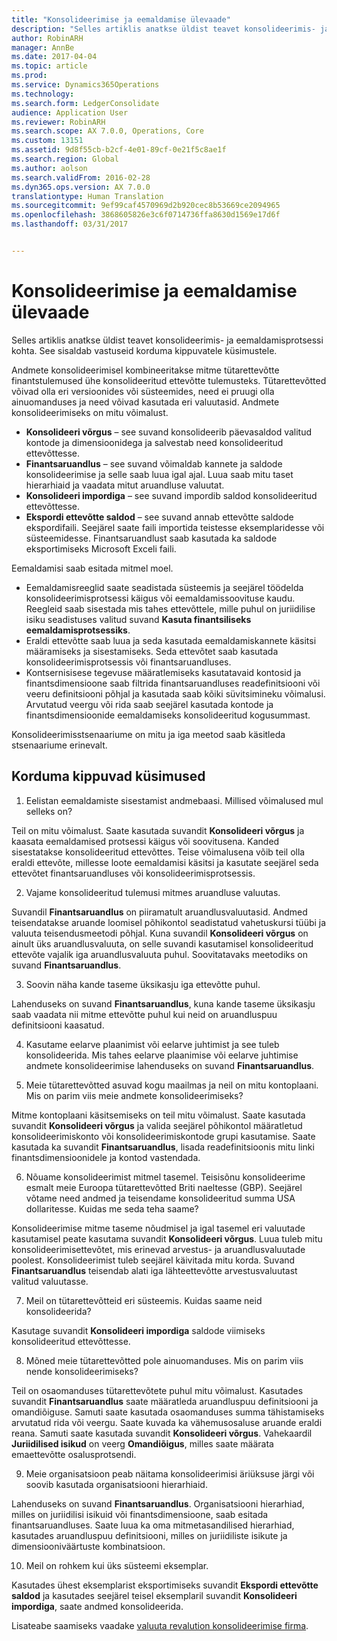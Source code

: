 ```yaml
---
title: "Konsolideerimise ja eemaldamise ülevaade"
description: "Selles artiklis anatkse üldist teavet konsolideerimis- ja eemaldamisprotsessi kohta. See sisaldab vastuseid korduma kippuvatele küsimustele."
author: RobinARH
manager: AnnBe
ms.date: 2017-04-04
ms.topic: article
ms.prod: 
ms.service: Dynamics365Operations
ms.technology: 
ms.search.form: LedgerConsolidate
audience: Application User
ms.reviewer: RobinARH
ms.search.scope: AX 7.0.0, Operations, Core
ms.custom: 13151
ms.assetid: 9d8f55cb-b2cf-4e01-89cf-0e21f5c8ae1f
ms.search.region: Global
ms.author: aolson
ms.search.validFrom: 2016-02-28
ms.dyn365.ops.version: AX 7.0.0
translationtype: Human Translation
ms.sourcegitcommit: 9ef99caf4570969d2b920cec8b53669ce2094965
ms.openlocfilehash: 3868605826e3c6f0714736ffa8630d1569e17d6f
ms.lasthandoff: 03/31/2017


---
```


# <a name="consolidation-and-elimination-overview"></a>Konsolideerimise ja eemaldamise ülevaade

Selles artiklis anatkse üldist teavet konsolideerimis- ja eemaldamisprotsessi kohta. See sisaldab vastuseid korduma kippuvatele küsimustele.

Andmete konsolideerimisel kombineeritakse mitme tütarettevõtte finantstulemused ühe konsolideeritud ettevõtte tulemusteks. Tütarettevõtted võivad olla eri versioonides või süsteemides, need ei pruugi olla ainuomanduses ja need võivad kasutada eri valuutasid. Andmete konsolideerimiseks on mitu võimalust.

-   **Konsolideeri võrgus** – see suvand konsolideerib päevasaldod valitud kontode ja dimensioonidega ja salvestab need konsolideeritud ettevõttesse.
-   **Finantsaruandlus** – see suvand võimaldab kannete ja saldode konsolideerimise ja selle saab luua igal ajal. Luua saab mitu taset hierarhiaid ja vaadata mitut aruandluse valuutat.
-   **Konsolideeri impordiga** – see suvand impordib saldod konsolideeritud ettevõttesse.
-   **Ekspordi ettevõtte saldod** – see suvand annab ettevõtte saldode ekspordifaili. Seejärel saate faili importida teistesse eksemplaridesse või süsteemidesse. Finantsaruandlust saab kasutada ka saldode eksportimiseks Microsoft Exceli faili.

Eemaldamisi saab esitada mitmel moel.

-   Eemaldamisreeglid saate seadistada süsteemis ja seejärel töödelda konsolideerimisprotsessi käigus või eemaldamissoovituse kaudu. Reegleid saab sisestada mis tahes ettevõttele, mille puhul on juriidilise isiku seadistuses valitud suvand **Kasuta finantsiliseks eemaldamisprotsessiks**.
-   Eraldi ettevõtte saab luua ja seda kasutada eemaldamiskannete käsitsi määramiseks ja sisestamiseks. Seda ettevõtet saab kasutada konsolideerimisprotsessis või finantsaruandluses.
-   Kontsernisisese tegevuse määratlemiseks kasutatavaid kontosid ja finantsdimensioone saab filtrida finantsaruandluses readefinitsiooni või veeru definitsiooni põhjal ja kasutada saab kõiki süvitsimineku võimalusi. Arvutatud veergu või rida saab seejärel kasutada kontode ja finantsdimensioonide eemaldamiseks konsolideeritud kogusummast.

Konsolideerimisstsenaariume on mitu ja iga meetod saab käsitleda stsenaariume erinevalt.

## <a name="frequently-asked-questions"></a>Korduma kippuvad küsimused
1.  Eelistan eemaldamiste sisestamist andmebaasi. Millised võimalused mul selleks on?

Teil on mitu võimalust. Saate kasutada suvandit **Konsolideeri võrgus** ja kaasata eemaldamised protsessi käigus või soovitusena. Kanded sisestatakse konsolideeritud ettevõttes. Teise võimalusena võib teil olla eraldi ettevõte, millesse loote eemaldamisi käsitsi ja kasutate seejärel seda ettevõtet finantsaruandluses või konsolideerimisprotsessis.

2.  Vajame konsolideeritud tulemusi mitmes aruandluse valuutas.

Suvandil **Finantsaruandlus** on piiramatult aruandlusvaluutasid. Andmed teisendatakse aruande loomisel põhikontol seadistatud vahetuskursi tüübi ja valuuta teisendusmeetodi põhjal. Kuna suvandil **Konsolideeri võrgus** on ainult üks aruandlusvaluuta, on selle suvandi kasutamisel konsolideeritud ettevõte vajalik iga aruandlusvaluuta puhul. Soovitatavaks meetodiks on suvand **Finantsaruandlus**.

3.  Soovin näha kande taseme üksikasju iga ettevõtte puhul.

Lahenduseks on suvand **Finantsaruandlus**, kuna kande taseme üksikasju saab vaadata nii mitme ettevõtte puhul kui neid on aruandluspuu definitsiooni kaasatud.

4.  Kasutame eelarve plaanimist või eelarve juhtimist ja see tuleb konsolideerida.
Mis tahes eelarve plaanimise või eelarve juhtimise andmete konsolideerimise lahenduseks on suvand **Finantsaruandlus**.

5.  Meie tütarettevõtted asuvad kogu maailmas ja neil on mitu kontoplaani. Mis on parim viis meie andmete konsolideerimiseks?

Mitme kontoplaani käsitsemiseks on teil mitu võimalust. Saate kasutada suvandit **Konsolideeri võrgus** ja valida seejärel põhikontol määratletud konsolideerimiskonto või konsolideerimiskontode grupi kasutamise. Saate kasutada ka suvandit **Finantsaruandlus**, lisada readefinitsioonis mitu linki finantsdimensioonidele ja kontod vastendada.

6.  Nõuame konsolideerimist mitmel tasemel. Teisisõnu konsolideerime esmalt meie Euroopa tütarettevõtted Briti naeltesse (GBP). Seejärel võtame need andmed ja teisendame konsolideeritud summa USA dollaritesse. Kuidas me seda teha saame?

Konsolideerimise mitme taseme nõudmisel ja igal tasemel eri valuutade kasutamisel peate kasutama suvandit **Konsolideeri võrgus**. Luua tuleb mitu konsolideerimisettevõtet, mis erinevad arvestus- ja aruandlusvaluutade poolest. Konsolideerimist tuleb seejärel käivitada mitu korda. Suvand **Finantsaruandlus** teisendab alati iga lähteettevõtte arvestusvaluutast valitud valuutasse.

7.  Meil on tütarettevõtteid eri süsteemis. Kuidas saame neid konsolideerida?

Kasutage suvandit **Konsolideeri impordiga** saldode viimiseks konsolideeritud ettevõttesse.

8.  Mõned meie tütarettevõtted pole ainuomanduses. Mis on parim viis nende konsolideerimiseks?

Teil on osaomanduses tütarettevõtete puhul mitu võimalust. Kasutades suvandit **Finantsaruandlus** saate määratleda aruandluspuu definitsiooni ja omandiõiguse. Samuti saate kasutada osaomanduses summa tähistamiseks arvutatud rida või veergu. Saate kuvada ka vähemusosaluse aruande eraldi reana. Samuti saate kasutada suvandit **Konsolideeri võrgus**. Vahekaardil **Juriidilised isikud** on veerg **Omandiõigus**, milles saate määrata emaettevõtte osalusprotsendi.

9.  Meie organisatsioon peab näitama konsolideerimisi äriüksuse järgi või soovib kasutada organisatsiooni hierarhiaid.

Lahenduseks on suvand **Finantsaruandlus**. Organisatsiooni hierarhiad, milles on juriidilisi isikuid või finantsdimensioone, saab esitada finantsaruandluses. Saate luua ka oma mitmetasandilised hierarhiad, kasutades aruandluspuu definitsiooni, milles on juriidiliste isikute ja dimensiooniväärtuste kombinatsioon.

10. Meil on rohkem kui üks süsteemi eksemplar.

Kasutades ühest eksemplarist eksportimiseks suvandit **Ekspordi ettevõtte saldod** ja kasutades seejärel teisel eksemplaril suvandit **Konsolideeri impordiga**, saate andmed konsolideerida.


Lisateabe saamiseks vaadake [valuuta revalution konsolideerimise firma](\finanicials\general-ledger\currency-revaluation-consolidation-company).

